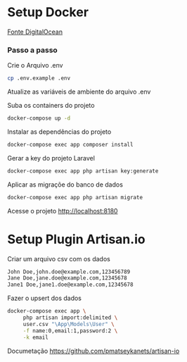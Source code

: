 
# Setup Docker 
[Fonte DigitalOcean](https://www.digitalocean.com/community/tutorials/how-to-set-up-laravel-nginx-and-mysql-with-docker-compose-on-ubuntu-20-04)

### Passo a passo



Crie o Arquivo .env
```sh
cp .env.example .env
```


Atualize as variáveis de ambiente do arquivo .env


Suba os containers do projeto
```sh
docker-compose up -d
```

Instalar as dependências do projeto
```sh
docker-compose exec app composer install
```

Gerar a key do projeto Laravel
```sh
docker-compose exec app php artisan key:generate
```

Aplicar as migraçõe do banco de dados
```sh
docker-compose exec app php artisan migrate
```


Acesse o projeto
[http://localhost:8180](http://localhost:8180)


# Setup Plugin Artisan.io

Criar um arquivo csv com os dados
```sh
John Doe,john.doe@example.com,123456789
Jane Doe,jane.doe@example.com,12345678
Jane1 Doe,jane1.doe@example.com,12345678
```

Fazer o upsert dos dados
```sh
docker-compose exec app \
     php artisan import:delimited \
     user.csv "\App\Models\User" \
     -f name:0,email:1,password:2 \
     -k email 
```

Documetação https://github.com/pmatseykanets/artisan-io
